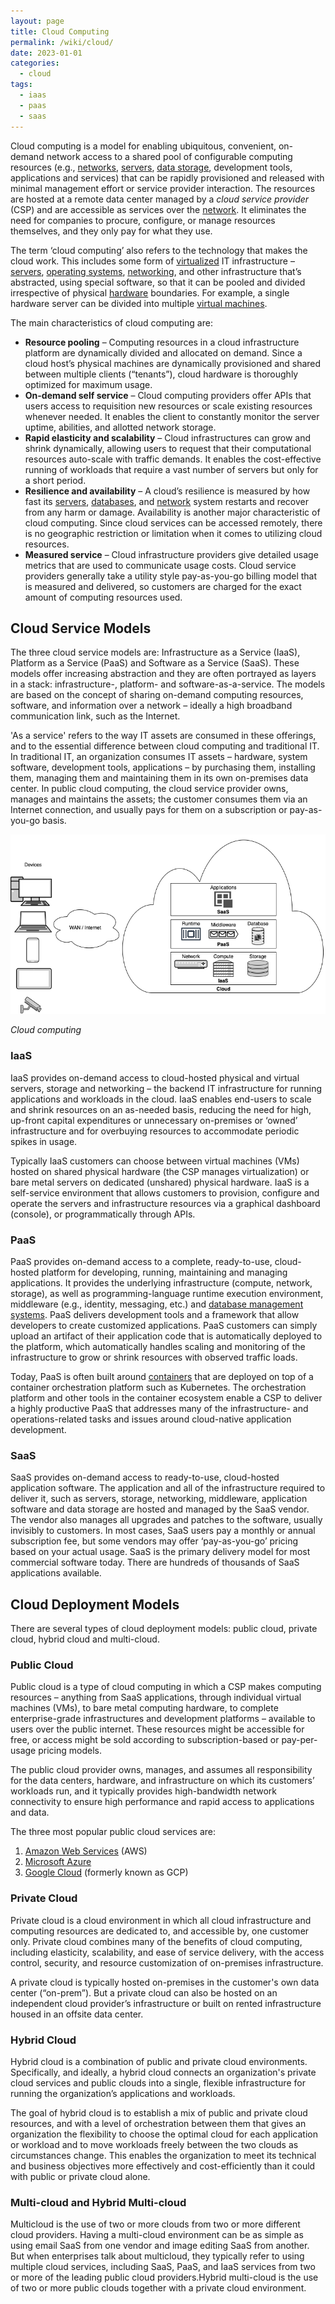 ```yaml
---
layout: page
title: Cloud Computing
permalink: /wiki/cloud/
date: 2023-01-01
categories: 
  - cloud
tags:
  - iaas
  - paas
  - saas
---
```

Cloud computing is a model for enabling ubiquitous, convenient, on-demand network access to a shared pool of configurable computing resources (e.g., [networks](/wiki/network), [servers](/wiki/hardware), [data storage](/wiki/storage), development tools, applications and services) that can be rapidly provisioned and released with minimal management effort or service provider interaction. The resources are hosted at a remote data center managed by a *cloud service provider* (CSP) and are accessible as services over the [network](/wiki/network). It eliminates the need for companies to procure, configure, or manage resources themselves, and they only pay for what they use.

The term ‘cloud computing’ also refers to the technology that makes the cloud work. This includes some form of [virtualized](/wiki/virtualization) IT infrastructure – [servers](/wiki/hardware), [operating systems](/wiki/os), [networking](/wiki/network), and other infrastructure that’s abstracted, using special software, so that it can be pooled and divided irrespective of physical [hardware](/wiki/hardware) boundaries. For example, a single hardware server can be divided into multiple [virtual machines](/wiki/virtualization#virtual-machines).

The main characteristics of cloud computing are:
- **Resource pooling** – Computing resources in a cloud infrastructure platform are dynamically divided and allocated on demand. Since a cloud host’s physical machines are dynamically provisioned and shared between multiple clients (“tenants”), cloud hardware is thoroughly optimized for maximum usage.
- **On-demand self service** – Cloud computing providers offer APIs that users access to requisition new resources or scale existing resources whenever needed. It enables the client to constantly monitor the server uptime, abilities, and allotted network storage.
- **Rapid elasticity and scalability** – Cloud infrastructures can grow and shrink dynamically, allowing users to request that their computational resources auto-scale with traffic demands. It enables the cost-effective running of workloads that require a vast number of servers but only for a short period. 
- **Resilience and availability** – A cloud’s resilience is measured by how fast its [servers](/wiki/hardware), [databases](/wiki/databases), and [network](/wiki/network) system restarts and recover from any harm or damage. Availability is another major characteristic of cloud computing. Since cloud services can be accessed remotely, there is no geographic restriction or limitation when it comes to utilizing cloud resources.
- **Measured service** – Cloud infrastructure providers give detailed usage metrics that are used to communicate usage costs. Cloud service providers generally take a utility style pay-as-you-go billing model that is measured and delivered, so customers are charged for the exact amount of computing resources used.

## Cloud Service Models
The three cloud service models are: Infrastructure as a Service (IaaS), Platform as a Service (PaaS) and Software as a Service (SaaS). These models offer increasing abstraction and they are often portrayed as layers in a stack: infrastructure-, platform- and software-as-a-service. The models are based on the concept of sharing on-demand computing resources, software, and information over a network – ideally a high broadband communication link, such as the Internet. 

'As a service' refers to the way IT assets are consumed in these offerings, and to the essential difference between cloud computing and traditional IT. In traditional IT, an organization consumes IT assets – hardware, system software, development tools, applications – by purchasing them, installing them, managing them and maintaining them in its own on-premises data center. In public cloud computing, the cloud service provider owns, manages and maintains the assets; the customer consumes them via an Internet connection, and usually pays for them on a subscription or pay-as-you-go basis. 

![Cloud computing](/assets/images/cloud.png)

*Cloud computing*

### IaaS
IaaS provides on-demand access to cloud-hosted physical and virtual servers, storage and networking – the backend IT infrastructure for running applications and workloads in the cloud. IaaS enables end-users to scale and shrink resources on an as-needed basis, reducing the need for high, up-front capital expenditures or unnecessary on-premises or ‘owned’ infrastructure and for overbuying resources to accommodate periodic spikes in usage. 

Typically IaaS customers can choose between virtual machines (VMs) hosted on shared physical hardware (the CSP manages virtualization) or bare metal servers on dedicated (unshared) physical hardware. IaaS is a self-service environment that allows customers to provision, configure and operate the servers and infrastructure resources via a graphical dashboard (console), or programmatically through APIs. 

### PaaS
PaaS provides on-demand access to a complete, ready-to-use, cloud-hosted platform for developing, running, maintaining and managing applications. It provides the underlying infrastructure (compute, network, storage), as well as programming-language runtime execution environment, middleware (e.g., identity, messaging, etc.) and [database management systems](/wiki/databases). PaaS delivers development tools and a framework that allow developers to create customized applications. PaaS customers can simply upload an artifact of their application code that is automatically deployed to the platform, which automatically handles scaling and monitoring of the infrastructure to grow or shrink resources with observed traffic loads.

Today, PaaS is often built around [containers](/wiki/virtualization#containers) that are deployed on top of a container orchestration platform such as Kubernetes. The orchestration platform and other tools in the container ecosystem enable a CSP to deliver a highly productive PaaS that addresses many of the infrastructure- and operations-related tasks and issues around cloud-native application development.

### SaaS
SaaS provides on-demand access to ready-to-use, cloud-hosted application software. The application and all of the infrastructure required to deliver it, such as servers, storage, networking, middleware, application software and data storage are hosted and managed by the SaaS vendor. The vendor also manages all upgrades and patches to the software, usually invisibly to customers. In most cases, SaaS users pay a monthly or annual subscription fee, but some vendors may offer ‘pay-as-you-go’ pricing based on your actual usage. SaaS is the primary delivery model for most commercial software today. There are hundreds of thousands of SaaS applications available.


## Cloud Deployment Models
There are several types of cloud deployment models: public cloud, private cloud, hybrid cloud and multi-cloud.  

### Public Cloud
Public cloud is a type of cloud computing in which a CSP makes computing resources – anything from SaaS applications, through individual virtual machines (VMs), to bare metal computing hardware, to complete enterprise-grade infrastructures and development platforms – available to users over the public internet. These resources might be accessible for free, or access might be sold according to subscription-based or pay-per-usage pricing models.

The public cloud provider owns, manages, and assumes all responsibility for the data centers, hardware, and infrastructure on which its customers’ workloads run, and it typically provides high-bandwidth network connectivity to ensure high performance and rapid access to applications and data. 

The three most popular public cloud services are:
1. [Amazon Web Services](https://aws.amazon.com/) (AWS)
2. [Microsoft Azure](https://azure.microsoft.com/en-us/)
3. [Google Cloud](https://cloud.google.com/) (formerly known as GCP)

### Private Cloud
Private cloud is a cloud environment in which all cloud infrastructure and computing resources are dedicated to, and accessible by, one customer only. Private cloud combines many of the benefits of cloud computing, including elasticity, scalability, and ease of service delivery, with the access control, security, and resource customization of on-premises infrastructure.

A private cloud is typically hosted on-premises in the customer's own data center (“on-prem”). But a private cloud can also be hosted on an independent cloud provider’s infrastructure or built on rented infrastructure housed in an offsite data center.

### Hybrid Cloud
Hybrid cloud is a combination of public and private cloud environments. Specifically, and ideally, a hybrid cloud connects an organization's private cloud services and public clouds into a single, flexible infrastructure for running the organization’s applications and workloads.

The goal of hybrid cloud is to establish a mix of public and private cloud resources, and with a level of orchestration between them that gives an organization the flexibility to choose the optimal cloud for each application or workload and to move workloads freely between the two clouds as circumstances change. This enables the organization to meet its technical and business objectives more effectively and cost-efficiently than it could with public or private cloud alone.

### Multi-cloud and Hybrid Multi-cloud
Multicloud is the use of two or more clouds from two or more different cloud providers. Having a multi-cloud environment can be as simple as using email SaaS from one vendor and image editing SaaS from another. But when enterprises talk about multicloud, they typically refer to using multiple cloud services, including SaaS, PaaS, and IaaS services from two or more of the leading public cloud providers.Hybrid multi-cloud is the use of two or more public clouds together with a private cloud environment. 



